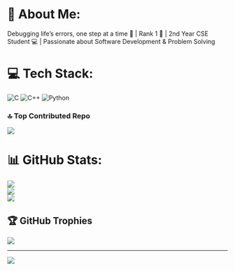 # 💫 About Me:
Debugging life’s errors, one step at a time 🧩 | 
Rank 1 🏅 | 2nd Year CSE Student 💻 |
Passionate about Software Development & Problem Solving 

# 💻 Tech Stack:
![C](https://img.shields.io/badge/c-%2300599C.svg?style=for-the-badge&logo=c&logoColor=white) ![C++](https://img.shields.io/badge/c++-%2300599C.svg?style=for-the-badge&logo=c%2B%2B&logoColor=white) ![Python](https://img.shields.io/badge/python-3670A0?style=for-the-badge&logo=python&logoColor=ffdd54)

### 🔝 Top Contributed Repo
![](https://github-contributor-stats.vercel.app/api?username=StriverV&limit=5&theme=tokyonight&combine_all_yearly_contributions=true)

# 📊 GitHub Stats:
![](https://github-readme-stats.vercel.app/api?username=StriverV&theme=dark&hide_border=false&include_all_commits=false&count_private=false)<br/>
![](https://nirzak-streak-stats.vercel.app/?user=StriverV&theme=dark&hide_border=false)<br/>
![](https://github-readme-stats.vercel.app/api/top-langs/?username=StriverV&theme=dark&hide_border=false&include_all_commits=false&count_private=false&layout=compact)

## 🏆 GitHub Trophies
![](https://github-profile-trophy.vercel.app/?username=StriverV&theme=radical&no-frame=false&no-bg=true&margin-w=4)

---
[![](https://visitcount.itsvg.in/api?id=StriverV&icon=0&color=0)](https://visitcount.itsvg.in)

<!-- Proudly created with GPRM ( https://gprm.itsvg.in ) -->
